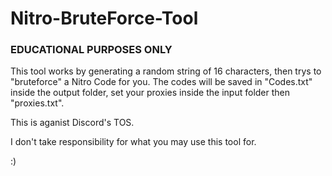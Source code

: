# Nitro-BruteForce-Tool

### EDUCATIONAL PURPOSES ONLY

This tool works by generating a random string of 16 characters, then trys to "bruteforce" a Nitro Code for you. The codes will be saved in "Codes.txt" inside the output folder, set your proxies inside the input folder then "proxies.txt". 

This is aganist Discord's TOS.

I don't take responsibility for what you may use this tool for.

:)
